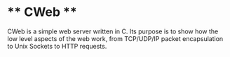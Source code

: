 ** CWeb **
==========

CWeb is a simple web server written in C.  Its purpose is to show how the low level aspects of the web work, from TCP/UDP/IP packet encapsulation to Unix Sockets to HTTP requests.  
